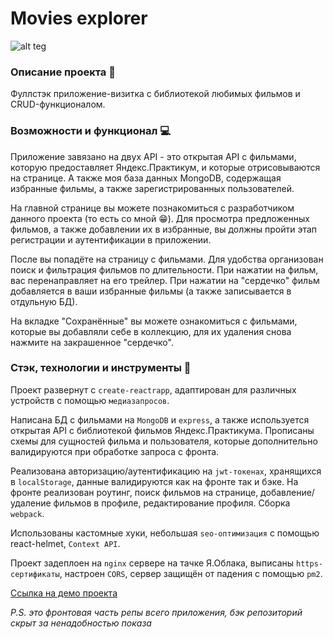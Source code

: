 # Movies explorer
![alt teg](https://i.ibb.co/tzSb9Xv/image.png)
### Описание проекта :book:
Фуллстэк приложение-визитка с библиотекой любимых фильмов и CRUD-функционалом. 
### Возможности и функционал :computer:
Приложение завязано на двух API - это открытая API с фильмами, которую предоставляет Яндекс.Практикум, и которые отрисовываются на странице. А также моя база данных MongoDB, содержащая избранные фильмы, а также зарегистрированных пользователей.

На главной странице вы можете познакомиться с разработчиком данного проекта (то есть со мной :grin:). Для просмотра предложенных фильмов, а также добавлении их в избранные, вы должны пройти этап регистрации и аутентификации в приложении.

После вы попадёте на страницу с фильмами. Для удобства организован поиск и фильтрация фильмов по длительности. При нажатии на фильм, вас перенаправляет на его трейлер. При нажатии на "сердечко" фильм добавляется в ваши избранные фильмы (а также записывается в отдульную БД).

На вкладке "Сохранённые" вы можете ознакомиться с фильмами, которые вы добавляли себе в коллекцию, для их удаления снова нажмите на закрашенное "сердечко".

### Стэк, технологии и инструменты :wrench:
Проект развернут с `create-reactrapp`, адаптирован для различных устройств с помощью `медиазапросов`.

Написана БД с фильмами на `MongoDB` и `express`, а также используется открытая API с библиотекой фильмов Яндекс.Практикума.
Прописаны схемы для сущностей фильма и пользователя, которые дополнительно валидируются при обработке запроса с фронта.

Реализована авторизацию/аутентификацию на `jwt-токенах`, хранящихся в `localStorage`, данные валидируются как на фронте так и бэке.
На фронте реализован роутинг, поиск фильмов на странице, добавление/удаление фильмов в профиле, редактирование профиля. Сборка `webpack`.

Использованы кастомные хуки, небольшая `seo-оптимизация` с помощью react-helmet, `Context API`.

Проект задеплоен на `nginx` сервере на тачке Я.Облака, выписаны `https-сертификаты`, настроен `CORS`, сервер защищён от падения с помощью `pm2`.


[Ссылка на демо проекта](https://rocket-movies.nomoredomainsrocks.ru)

_P.S. это фронтовая часть репы всего приложения, бэк репозиторий скрыт за ненадобностью показа_
